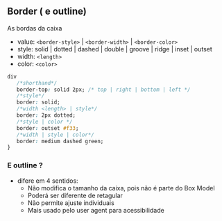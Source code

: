 ## Border ( e outline)

As bordas da caixa 

- value: `<border-style>` | `<border-width>` | `<border-color>`
- style: solid | dotted | dashed | double | groove | ridge | inset | outset
- width: `<length>`
- color: `<color>`

```CSS
div
   /*shorthand*/
   border-top: solid 2px; /* top | right | bottom | left */
   /*style*/
   border: solid;
   /*width <length> | style*/
   border: 2px dotted;
   /*style | color */
   border: outset #f33;
   /*width | style | color*/
   border: medium dashed green;
}
```

### E outline ?

- difere em 4 sentidos:
  - Não modifica o tamanho da caixa, pois não é parte do Box Model
  - Poderá ser diferente de retagular
  - Não permite ajuste individuais
  - Mais usado pelo user agent para acessibilidade